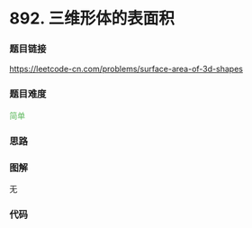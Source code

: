 # 892. 三维形体的表面积

### 题目链接

https://leetcode-cn.com/problems/surface-area-of-3d-shapes

### 题目难度

<font color=#5CB85C>简单</font>

### 思路



### 图解

无

### 代码

```python
```